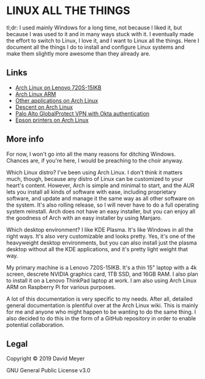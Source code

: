 # LINUX ALL THE THINGS

tl;dr: I used mainly Windows for a long time, not because I liked it, but because I was used to it and in many ways stuck with it.  I eventually made the effort to switch to Linux, I love it, and I want to Linux all the things.  Here I document all the things I do to install and configure Linux systems and make them slightly more awesome than they already are.

## Links

- [Arch Linux on Lenovo 720S-15IKB](docs/arch-lenovo720s.md)
- [Arch Linux ARM](docs/arch-arm.md)
- [Other applications on Arch Linux](docs/arch-other-apps.md)
- [Descent on Arch Linux](docs/arch-descent.md)
- [Palo Alto GlobalProtect VPN with Okta authentication](docs/arch-pan-okta.md)
- [Epson printers on Arch Linux](docs/arch-epson.md)

## More info

For now, I won't go into all the many reasons for ditching Windows.  Chances are, if you're here, I would be preaching to the choir anyway.

Which Linux distro?  I've been using Arch Linux.  I don't think it matters much, though, because any distro of Linux can be customized to your heart's content.  However, Arch is simple and minimal to start, and the AUR lets you install all kinds of software with ease, including proprietary software, and update and manage it the same way as all other software on the system.  It's also rolling release, so I will never have to do a full operating system reinstall.  Arch does not have an easy installer, but you can enjoy all the goodness of Arch with an easy installer by using Manjaro.

Which desktop environment?  I like KDE Plasma.  It's like Windows in all the right ways.  It's also very customizable and looks pretty.  Yes, it's one of the heavyweight desktop environments, but you can also install just the plasma desktop without all the KDE applications, and it's pretty light weight that way.

My primary machine is a Lenovo 720S-15IKB.  It's a thin 15" laptop with a 4k screen, descrete NVIDIA graphics card, 1TB SSD, and 16GB RAM.  I also plan to install it on a Lenovo ThinkPad laptop at work.  I am also using Arch Linux ARM on Raspberry Pi for various purposes.

A lot of this documentation is very specific to my needs.  After all, detailed general documentation is plentiful over at the Arch Linux wiki.  This is mainly for me and anyone who might happen to be wanting to do the same thing.  I also decided to do this in the form of a GitHub repository in order to enable potential collaboration.

## Legal

Copyright &copy; 2019 David Meyer

GNU General Public License v3.0

